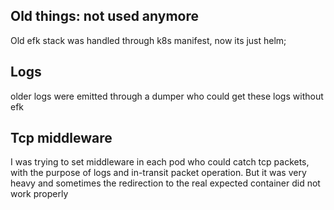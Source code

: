 ## Old things: not used anymore
Old efk stack was handled through k8s manifest, now its just helm; 

## Logs
older logs were emitted through a dumper who could get these logs without efk

## Tcp middleware
I was trying to set middleware in each pod who could catch tcp packets, with the purpose of logs and in-transit packet operation. 
But it was very heavy and sometimes the redirection to the real expected container did not work properly 
